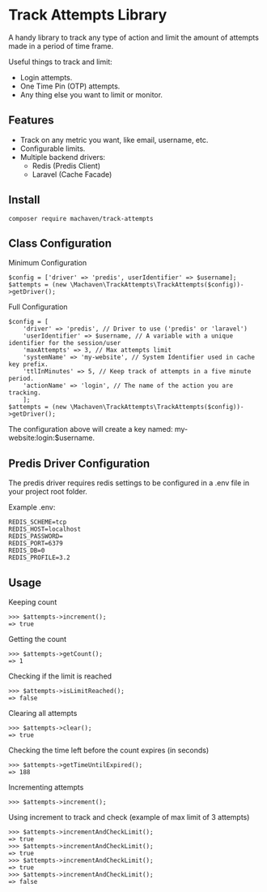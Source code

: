 Track Attempts Library
=========================

A handy library to track any type of action and limit the amount of attempts made in a period of time frame.

Useful things to track and limit:

* Login attempts.
* One Time Pin (OTP) attempts.
* Any thing else you want to limit or monitor.

Features
--------

* Track on any metric you want, like email, username, etc.
* Configurable limits.
* Multiple backend drivers:
    - Redis (Predis Client)
    - Laravel (Cache Facade)

Install
--------

```composer require machaven/track-attempts```

Class Configuration
--------
Minimum Configuration
```
$config = ['driver' => 'predis', userIdentifier' => $username];
$attempts = (new \Machaven\TrackAttempts\TrackAttempts($config))->getDriver();

```
Full Configuration
```
$config = [
    'driver' => 'predis', // Driver to use ('predis' or 'laravel')
    'userIdentifier' => $username, // A variable with a unique identifier for the session/user
    'maxAttempts' => 3, // Max attempts limit
    'systemName' => 'my-website', // System Identifier used in cache key prefix.
    'ttlInMinutes' => 5, // Keep track of attempts in a five minute period.
    'actionName' => 'login', // The name of the action you are tracking.
    ];
$attempts = (new \Machaven\TrackAttempts\TrackAttempts($config))->getDriver();
```

The configuration above will create a key named: my-website:login:$username.

Predis Driver Configuration
--------
The predis driver requires redis settings to be configured in a .env file in your project root folder.

Example .env:
```
REDIS_SCHEME=tcp
REDIS_HOST=localhost
REDIS_PASSWORD=
REDIS_PORT=6379
REDIS_DB=0
REDIS_PROFILE=3.2
``` 

Usage
--------

Keeping count
```
>>> $attempts->increment();
=> true
```

Getting the count
```
>>> $attempts->getCount();
=> 1
```

Checking if the limit is reached
```
>>> $attempts->isLimitReached();
=> false
```

Clearing all attempts
```
>>> $attempts->clear();
=> true
```

Checking the time left before the count expires (in seconds)
```
>>> $attempts->getTimeUntilExpired();
=> 188
```

Incrementing attempts
```
>>> $attempts->increment();
```

Using increment to track and check (example of max limit of 3 attempts)
```
>>> $attempts->incrementAndCheckLimit();
=> true
>>> $attempts->incrementAndCheckLimit();
=> true
>>> $attempts->incrementAndCheckLimit();
=> true
>>> $attempts->incrementAndCheckLimit();
=> false
```